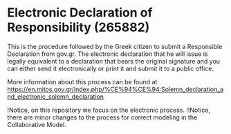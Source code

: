 # Electronic Declaration of Responsibility (265882)
This is the procedure followed by the Greek citizen to submit a Responsible Declaration from gov.gr. The electronic declaration that he will issue is legally equivalent to a declaration that bears the original signature and you can either send it electronically or print it and submit it to a public office. 

More information about this process can be found at
https://en.mitos.gov.gr/index.php/%CE%94%CE%94:Solemn_declaration_and_electronic_solemn_declaration 

!Notice, on this repository we focus on the electronic process. 
!!Notice, there are minor changes to the process for correct modeling in the Collaborative Model.
